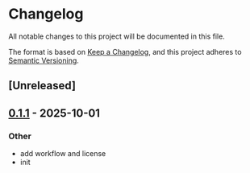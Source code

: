 # Changelog

All notable changes to this project will be documented in this file.

The format is based on [Keep a Changelog](https://keepachangelog.com/en/1.0.0/),
and this project adheres to [Semantic Versioning](https://semver.org/spec/v2.0.0.html).

## [Unreleased]

## [0.1.1](https://github.com/jonaylor89/netbook/compare/v0.1.0...v0.1.1) - 2025-10-01

### Other

- add workflow and license
- init
